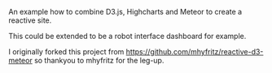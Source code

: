 An example how to combine D3.js, Highcharts and Meteor to create a reactive site.

This could be extended to be a robot interface dashboard for example.

I originally forked this project from https://github.com/mhyfritz/reactive-d3-meteor so thankyou to mhyfritz for the leg-up. 
